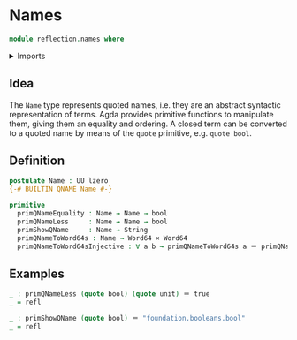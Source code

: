 # Names

```agda
module reflection.names where
```

<details><summary>Imports</summary>

```agda
open import foundation.identity-types
open import lists.lists
open import foundation-core.dependent-pair-types
open import foundation.cartesian-product-types
open import foundation.booleans
open import foundation.universe-levels
open import foundation.strings
open import foundation.characters
open import foundation.floats
open import foundation.machine-integers
open import foundation.unit-type
open import foundation.identity-types
open import elementary-number-theory.natural-numbers
open import elementary-number-theory.addition-integers
```

</details>

## Idea

The `Name` type represents quoted names, i.e. they are an abstract syntactic representation of terms.
Agda provides primitive functions to manipulate them, giving them an equality and ordering.
A closed term can be converted to a quoted name by means of the `quote` primitive, e.g. `quote bool`.

## Definition

```agda
postulate Name : UU lzero
{-# BUILTIN QNAME Name #-}

primitive
  primQNameEquality : Name → Name → bool
  primQNameLess     : Name → Name → bool
  primShowQName     : Name → String
  primQNameToWord64s : Name → Word64 × Word64
  primQNameToWord64sInjective : ∀ a b → primQNameToWord64s a ＝ primQNameToWord64s b → a ＝ b
```

## Examples

```agda
_ : primQNameLess (quote bool) (quote unit) ＝ true
_ = refl

_ : primShowQName (quote bool) ＝ "foundation.booleans.bool"
_ = refl
```
